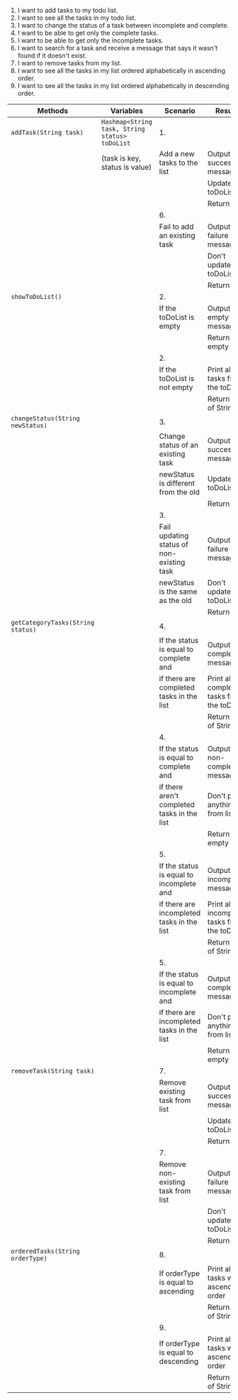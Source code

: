 1. I want to add tasks to my todo list.
2. I want to see all the tasks in my todo list.
3. I want to change the status of a task between incomplete and complete.
4. I want to be able to get only the complete tasks.
5. I want to be able to get only the incomplete tasks.
6. I want to search for a task and receive a message that says it wasn't found if it doesn't exist.
7. I want to remove tasks from my list.
8. I want to see all the tasks in my list ordered alphabetically in ascending order.
9. I want to see all the tasks in my list ordered alphabetically in descending order.



| Methods                           | Variables                                      | Scenario                                    | Results                                           |
|-----------------------------------|------------------------------------------------|---------------------------------------------|---------------------------------------------------|
| `addTask(String task)`            | `Hashmap<String task, String status> toDoList` | 1.                                          |                                                   |
|                                   | (task is key, status is value)                 | Add a new tasks to the list                 | Output success message                            |
|                                   |                                                |                                             | Update toDoList                                   |
|                                   |                                                |                                             | Return true                                       |
|                                   |                                                | 6.                                          |                                                   |
|                                   |                                                | Fail to add an existing task                | Output failure message                            |
|                                   |                                                |                                             | Don't update the toDoList                         |
|                                   |                                                |                                             | Return false                                      |
| `showToDoList()`                  |                                                | 2.                                          |                                                   |
|                                   |                                                | If the toDoList is empty                    | Output empty message                              |
|                                   |                                                |                                             | Return empty list                                 |
|                                   |                                                | 2.                                          |                                                   |
|                                   |                                                | If the toDoList is not empty                | Print all the tasks from the toDoList             |
|                                   |                                                |                                             | Return a list of Strings                          |
| `changeStatus(String newStatus)`  |                                                | 3.                                          |                                                   |
|                                   |                                                | Change status of an existing task           | Output success message                            |
|                                   |                                                | newStatus is different from the old         | Update toDoList                                   |
|                                   |                                                |                                             | Return true                                       |
|                                   |                                                | 3.                                          |                                                   |
|                                   |                                                | Fail updating status of non-existing task   | Output failure message                            |
|                                   |                                                | newStatus is the same as the old            | Don't update the toDoList                         |
|                                   |                                                |                                             | Return false                                      |
| `getCategoryTasks(String status)` |                                                | 4.                                          |                                                   |
|                                   |                                                | If the status is equal to complete and      | Output completed message                          |
|                                   |                                                | if there are completed tasks in the list    | Print all the completed tasks from the toDoList   |
|                                   |                                                |                                             | Return a list of Strings                          |
|                                   |                                                | 4.                                          |                                                   |
|                                   |                                                | If the status is equal to complete and      | Output non-completed message                      |
|                                   |                                                | if there aren't completed tasks in the list | Don't print anything from list                    |
|                                   |                                                |                                             | Return empty list                                 |
|                                   |                                                | 5.                                          |                                                   |
|                                   |                                                | If the status is equal to incomplete and    | Output incompleted message                        |
|                                   |                                                | if there are incompleted tasks in the list  | Print all the incompleted tasks from the toDoList |
|                                   |                                                |                                             | Return a list of Strings                          |
|                                   |                                                | 5.                                          |                                                   |
|                                   |                                                | If the status is equal to incomplete and    | Output completed message                          |
|                                   |                                                | if there are incompleted tasks in the list  | Don't print anything from list                    |
|                                   |                                                |                                             | Return empty list                                 |
| `removeTask(String task)`         |                                                | 7.                                          |                                                   |
|                                   |                                                | Remove existing task from list              | Output success message                            |
|                                   |                                                |                                             | Update toDoList                                   |
|                                   |                                                |                                             | Return true                                       |
|                                   |                                                | 7.                                          |                                                   |
|                                   |                                                | Remove non-existing task from list          | Output failure message                            |
|                                   |                                                |                                             | Don't update the toDoList                         |
|                                   |                                                |                                             | Return false                                      |
| `orderedTasks(String orderType)`  |                                                | 8.                                          |                                                   |
|                                   |                                                | If orderType is equal to ascending          | Print all the tasks with ascending order          |
|                                   |                                                |                                             | Return a list of Strings                          |
|                                   |                                                | 9.                                          |                                                   |
|                                   |                                                | If orderType is equal to descending         | Print all the tasks with ascending order          |
|                                   |                                                |                                             | Return a list of Strings                          |
